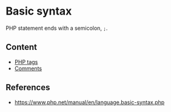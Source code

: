 # Basic syntax

PHP statement ends with a semicolon, `;`.

## Content 

- [PHP tags](php-tags.md)
- [Comments](comments.md)

## References

- https://www.php.net/manual/en/language.basic-syntax.php